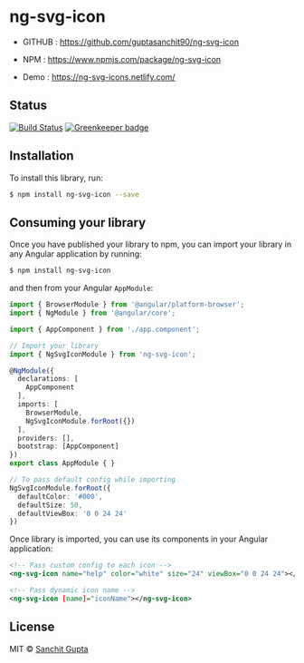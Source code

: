 # ng-svg-icon

* GITHUB : https://github.com/guptasanchit90/ng-svg-icon

* NPM : https://www.npmjs.com/package/ng-svg-icon

* Demo : https://ng-svg-icons.netlify.com/

## Status
[![Build Status](https://travis-ci.org/guptasanchit90/ng-svg-icon.svg?branch=master)](https://travis-ci.org/guptasanchit90/ng-svg-icon) [![Greenkeeper badge](https://badges.greenkeeper.io/guptasanchit90/ng-svg-icon.svg)](https://greenkeeper.io/)

## Installation

To install this library, run:

```bash
$ npm install ng-svg-icon --save
```

## Consuming your library

Once you have published your library to npm, you can import your library in any Angular application by running:

```bash
$ npm install ng-svg-icon
```

and then from your Angular `AppModule`:

```typescript
import { BrowserModule } from '@angular/platform-browser';
import { NgModule } from '@angular/core';

import { AppComponent } from './app.component';

// Import your library
import { NgSvgIconModule } from 'ng-svg-icon';

@NgModule({
  declarations: [
    AppComponent
  ],
  imports: [
    BrowserModule,
    NgSvgIconModule.forRoot({})
  ],
  providers: [],
  bootstrap: [AppComponent]
})
export class AppModule { }
```

```typescript
// To pass default config while importing
NgSvgIconModule.forRoot({
  defaultColor: '#000',
  defaultSize: 50,
  defaultViewBox: '0 0 24 24'
})
```


Once library is imported, you can use its components in your Angular application:

```xml
<!-- Pass custom config to each icon -->
<ng-svg-icon name="help" color="white" size="24" viewBox="0 0 24 24"></ng-svg-icon>
```

```xml
<!-- Pass dynamic icon name -->
<ng-svg-icon [name]="iconName"></ng-svg-icon>
```

## License

MIT © [Sanchit Gupta](mailto:gupta.sanchit90@gmail.com)
